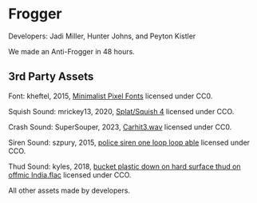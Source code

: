 # Frogger
Developers: Jadi Miller, Hunter Johns, and Peyton Kistler

We made an Anti-Frogger in 48 hours.

## 3rd Party Assets

Font:
kheftel, 2015, [Minimalist Pixel Fonts](https://opengameart.org/content/minimalist-pixel-fonts) licensed under CC0.

Squish Sound:  mrickey13, 2020, [Splat/Squish 4](https://freesound.org/people/mrickey13/sounds/515621/) licensed under CCO.

Crash Sound: SuperSouper, 2023, [Carhit3.wav](https://freesound.org/people/SuperSouper/sounds/681463/) licensed under CC0.

Siren Sound: szpury, 2015, [police siren one loop loop able](https://freesound.org/people/szpury/sounds/268221/) licensed under CCO.

Thud Sound: kyles, 2018, [bucket plastic down on hard surface thud on offmic India.flac](https://freesound.org/people/kyles/sounds/451327/) licensed under CCO.

All other assets made by developers.
